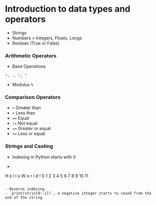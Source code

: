 # Introduction to data types and operators

- Strings
- Numbers > Integers, Floats, Longs
- Boolean (True or False)

### Arithmetic Operators
- Base Operations
```python
+, -, /, *
```
- Modulus `%`

### Comparison Operators

- `>` Greater than
- `<` Less than
- `==` Equal
- `!=` Not equal
- `>=` Greater or equal
- `<=` Less or equal

### Strings and Casting

- Indexing in Python starts with 0
- ```
H e l l o   W o r l d  !
0 1 2 3 4 5 6 7 8 9 10 11
```

- Reverse indexing
- `print(strin[0:-1])`, a negative integer starts to cound from the end of the string

